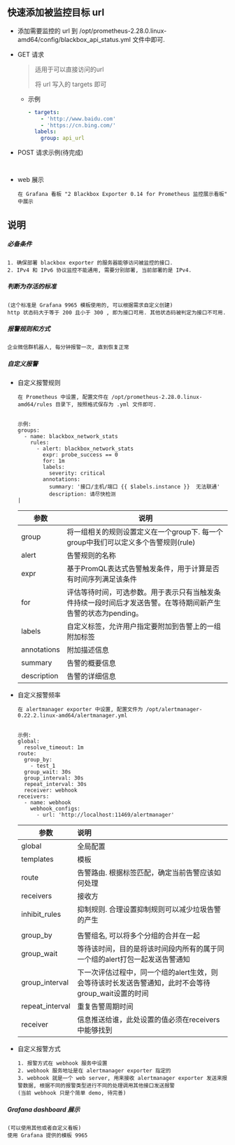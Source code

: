 ## 快速添加被监控目标 url

- 添加需要监控的 url 到 /opt/prometheus-2.28.0.linux-amd64/config/blackbox_api_status.yml 文件中即可.

- GET 请求

  > 适用于可以直接访问的url
  >
  > 将 url 写入的 targets 即可

  - 示例

    ```yml
    - targets:
        - 'http://www.baidu.com'
        - 'https://cn.bing.com/'
      labels:
        group: api_url 
    ```

- POST 请求示例(待完成)

  ```
  
  
  ```

- web 展示

  ```
  在 Grafana 看板 "2 Blackbox Exporter 0.14 for Prometheus 监控展示看板" 中展示
  ```

## 说明

##### 必备条件

```
1. 确保部署 blackbox exporter 的服务器能够访问被监控的接口.
2. IPv4 和 IPv6 协议监控不能通用, 需要分别部署, 当前部署的是 IPv4.
```

##### 判断为存活的标准

```
(这个标准是 Grafana 9965 模板使用的, 可以根据需求自定义创建)
http 状态码大于等于 200 且小于 300 , 即为接口可用. 其他状态码被判定为接口不可用.
```

##### 报警规则和方式

```
企业微信群机器人, 每分钟报警一次, 直到恢复正常
```

##### 自定义报警

- 自定义报警规则

  ```
  在 Prometheus 中设置, 配置文件在 /opt/prometheus-2.28.0.linux-amd64/rules 目录下, 按照格式保存为 .yml 文件即可.
  
  
  示例:
  groups:
    - name: blackbox_network_stats
      rules:
        - alert: blackbox_network_stats
          expr: probe_success == 0
          for: 1m
          labels:
            severity: critical
          annotations:
            summary: '接口/主机/端口 {{ $labels.instance }}  无法联通'
            description: 请尽快检测                                            |
  ```

  | 参数        | 说明                                                         |
  | ----------- | ------------------------------------------------------------ |
  | group       | 将一组相关的规则设置定义在一个group下. 每一个group中我们可以定义多个告警规则(rule) |
  | alert       | 告警规则的名称                                               |
  | expr        | 基于PromQL表达式告警触发条件，用于计算是否有时间序列满足该条件 |
  | for         | 评估等待时间，可选参数。用于表示只有当触发条件持续一段时间后才发送告警。在等待期间新产生告警的状态为pending。 |
  | labels      | 自定义标签，允许用户指定要附加到告警上的一组附加标签         |
  | annotations | 附加描述信息                                                 |
  | summary     | 告警的概要信息                                               |
  | description | 告警的详细信息                                               |

- 自定义报警频率

  ```
  在 alertmanager exporter 中设置, 配置文件为 /opt/alertmanager-0.22.2.linux-amd64/alertmanager.yml 
  
  
  示例:
  global:
    resolve_timeout: 1m
  route:
    group_by:
      - test_1
    group_wait: 30s
    group_interval: 30s
    repeat_interval: 30s
    receiver: webhook
  receivers:
    - name: webhook
      webhook_configs:
        - url: 'http://localhost:11469/alertmanager'
  ```

  | 参数            | 说明                                                         |
  | --------------- | :----------------------------------------------------------- |
  | global          | 全局配置                                                     |
  | templates       | 模板                                                         |
  | route           | 告警路由. 根据标签匹配，确定当前告警应该如何处理             |
  | receivers       | 接收方                                                       |
  | inhibit_rules   | 抑制规则. 合理设置抑制规则可以减少垃圾告警的产生             |
  |                 |                                                              |
  | group_by        | 告警组名, 可以将多个分组的合并在一起                         |
  | group_wait      | 等待该时间，目的是将该时间段内所有的属于同一个组的alert打包一起发送告警通知 |
  | group_interval  | 下一次评估过程中，同一个组的alert生效，则会等待该时长发送告警通知，此时不会等待group_wait设置的时间 |
  | repeat_interval | 重复告警周期时间                                             |
  | receiver        | 信息推送给谁，此处设置的值必须在receivers中能够找到          |

- 自定义报警方式

  ```
  1. 报警方式在 webhook 服务中设置 
  2. webhook 服务地址是在 alertmanager exporter 指定的
  3. webhook 就是一个 web server, 用来接收 alertmanager exporter 发送来报警数据, 根据不同的报警类型进行不同的处理调用其他接口发送报警
  (当前 webhook 只是个简单 demo, 待完善)
  ```

##### Grafana dashboard 展示

```
(可以使用其他或者自定义看板)
使用 Grafana 提供的模板 9965
```

